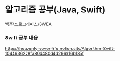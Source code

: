 # 알고리즘 공부(Java, Swift)
백준/프로그래머스/SWEA

### Swift 공부 내용
https://heavenly-cover-5fe.notion.site/Algorithm-Swift-1044636228fa804480d4d296916b185f
